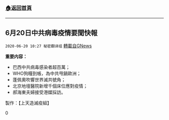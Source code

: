 ###  [:house:返回首頁](https://github.com/ourhimalayas/txt)
---

## 6月20日中共病毒疫情要聞快報
`2020-06-20 10:27 秘密翻译组` [轉載自GNews](https://gnews.org/zh-hant/240333/)

**重要内容：**

- 巴西中共病毒感染者超百萬；
- WHO狗糧到帳，為中共甩鍋歐洲；
- 蓬佩奧吹響世界滅共號角；
- 北京地壇醫院新增千個床位應對疫情；
- 郝海東夫婦接受港媒採訪。




製作：【上天造滅疫組】

0
